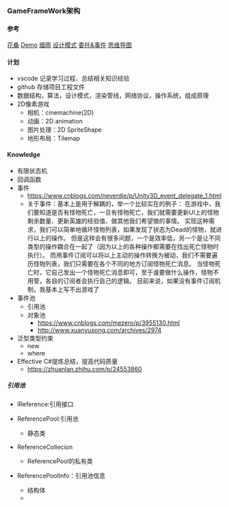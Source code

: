 ### GameFrameWork架构

#### 参考
[花桑](https://www.zhihu.com/column/c_1436501161410596864)
[Demo](https://github.com/DrFlower/TowerDefense-GameFramework-Demo)
[烟雨](https://www.lfzxb.top/gameframework-starforce/)
[设计模式](https://gpp.tkchu.me/state.html)
[委托&事件](https://www.cnblogs.com/SkySoot/archive/2012/04/05/2433639.html)
[思维导图](https://boardmix.cn/app/editor/Oczxc_30Ld1-_X17W-tPTg?inviteCode=DzoloB)

#### 计划
* vscode 记录学习过程、总结相关知识经验
* github 存储项目工程文件
* 数据结构，算法，设计模式，渲染管线，网络协议，操作系统，组成原理
* 2D像素游戏
  * 相机：cinemachine(2D)
  * 动画：2D animation
  * 图片处理：2D SpriteShape
  * 地形布局：Tilemap


#### Knowledge
* 有限状态机
* 回调函数
* 事件
  * https://www.cnblogs.com/neverdie/p/Unity3D_event_delegate_1.html
  * 关于事件：基本上是用于解耦的，举一个比较实在的例子：
    在游戏中，我们要知道是否有怪物死亡，一旦有怪物死亡，我们就需要更新UI上的怪物剩余数量、更新英雄的经验值、做其他我们希望做的事情。
    实现这种需求，我们可以简单地循环怪物列表，如果发现了状态为Dead的怪物，就进行以上的操作。
    但是这样会有很多问题，一个是效率低，另一个是让不同类型的操作耦合在一起了（因为以上的各种操作都需要在找出死亡怪物时执行）。
    而用事件订阅可以将以上主动的操作转换为被动，我们不需要遍历怪物列表，我们只需要在各个不同的地方订阅怪物死亡消息。
    当怪物死亡时，它自己发出一个怪物死亡消息即可，至于谁要做什么操作，怪物不用管，各自的订阅者会执行自己的逻辑。
    目前来说，如果没有事件订阅机制，我基本上写不出游戏了
* 事件池
  * 引用池
  * 对象池 
    * https://www.cnblogs.com/mezero/p/3955130.html
    * http://www.xuanyusong.com/archives/2974
* 泛型类型约束
  * new
  * where
* Effective C#提炼总结，提高代码质量
  * https://zhuanlan.zhihu.com/p/24553860


##### 引用池
* IReference:引用接口

* ReferencePool:引用池
  * 静态类

* ReferenceCollecion
  * ReferencePool的私有类

* ReferencePoolInfo：引用池信息
  * 结构体
  * 